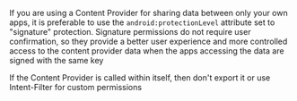 
If you are using a Content Provider for sharing data between only your
own apps, it is preferable to use the `android:protectionLevel` attribute
set to "signature" protection. Signature permissions do not require user
confirmation, so they provide a better user experience and more
controlled access to the content provider data when the apps accessing
the data are signed with the same key

If the Content Provider is called within itself, then don't export it or
use Intent-Filter for custom permissions
